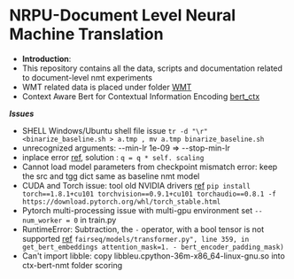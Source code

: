 # NRPU-Document Level Neural Machine Translation
- **Introduction**:
- This repository contains all the data, scripts and documentation related to document-level nmt experiments
- WMT related data is placed under folder [WMT](/WMT)
- Context Aware Bert for Contextual Information Encoding [bert_ctx](https://github.com/bert-nmt/ctx-bert-nmt)

***Issues***
- SHELL Windows/Ubuntu shell file issue ``` tr -d "\r" <binarize_baseline.sh > a.tmp , mv a.tmp binarize_baseline.sh ```
- unrecognized arguments: --min-lr 1e-09 => --stop-min-lr
- inplace error [ref](https://github.com/pytorch/xla/issues/2369), solution : ```q = q * self. scaling```
- Cannot load model parameters from checkpoint mismatch error: keep the src and tgg dict same as baseline nmt model
- CUDA and Torch issue: tool old NVIDIA drivers [ref](https://pytorch.org/get-started/previous-versions/) ```pip install torch==1.8.1+cu101 torchvision==0.9.1+cu101 torchaudio==0.8.1 -f https://download.pytorch.org/whl/torch_stable.html```
- Pytorch multi-processing issue with multi-gpu environment set ```--num_worker = 0``` in train.py
- RuntimeError: Subtraction, the `-` operator, with a bool tensor is not supported [ref](https://github.com/OpenNMT/OpenNMT-py/issues/1524) ```fairseq/models/transformer.py", line 359, in get_bert_embeddings
    attention_mask=1. - bert_encoder_padding_mask)``` 
- Can't import libble: copy libbleu.cpython-36m-x86_64-linux-gnu.so into ctx-bert-nmt folder scoring
